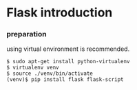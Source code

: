 # Flask introduction

### preparation

using virtual environment is recommended.

```
$ sudo apt-get install python-virtualenv
$ virtualenv venv
$ source ./venv/bin/activate
(venv)$ pip install flask flask-script
```
